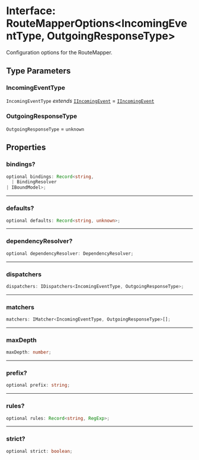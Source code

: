 # Interface: RouteMapperOptions\<IncomingEventType, OutgoingResponseType\>

Configuration options for the RouteMapper.

## Type Parameters

### IncomingEventType

`IncomingEventType` *extends* [`IIncomingEvent`](../../declarations/interfaces/IIncomingEvent.md) = [`IIncomingEvent`](../../declarations/interfaces/IIncomingEvent.md)

### OutgoingResponseType

`OutgoingResponseType` = `unknown`

## Properties

### bindings?

```ts
optional bindings: Record<string, 
  | BindingResolver
| IBoundModel>;
```

***

### defaults?

```ts
optional defaults: Record<string, unknown>;
```

***

### dependencyResolver?

```ts
optional dependencyResolver: DependencyResolver;
```

***

### dispatchers

```ts
dispatchers: IDispatchers<IncomingEventType, OutgoingResponseType>;
```

***

### matchers

```ts
matchers: IMatcher<IncomingEventType, OutgoingResponseType>[];
```

***

### maxDepth

```ts
maxDepth: number;
```

***

### prefix?

```ts
optional prefix: string;
```

***

### rules?

```ts
optional rules: Record<string, RegExp>;
```

***

### strict?

```ts
optional strict: boolean;
```
